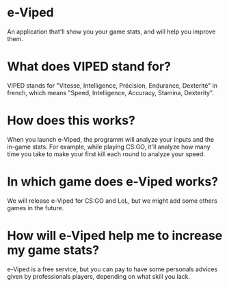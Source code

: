 # e-Viped
An application that'll show you your game stats, and will help you improve them.

# What does VIPED stand for?
VIPED stands for "Vitesse, Intelligence, Précision, Endurance, Dexterité" in french, which means "Speed, Intelligence, Accuracy, Stamina, Dexterity".

# How does this works?
When you launch e-Viped, the programm will analyze your inputs and the in-game stats. For example, while playing CS:GO, it'll analyze how many time you take to make your first kill each round to analyze your speed.

# In which game does e-Viped works?
We will release e-Viped for CS:GO and LoL, but we might add some others games in the future.

# How will e-Viped help me to increase my game stats?
e-Viped is a free service, but you can pay to have some personals advices given by professionals players, depending on what skill you lack.
